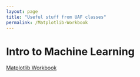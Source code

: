 ```yaml
---
layout: page
title: "Useful stuff from UAF classes"
permalink: /Matplotlib-Workbook
---
```


# Intro to Machine Learning

[Matplotlib Workbook](Matplotlib%20Workbook.html)
